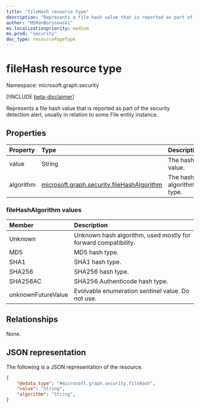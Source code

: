 ```yaml
---
title: "fileHash resource type"
description: "Represents a file hash value that is reported as part of the security detection alert, usually in relation to some File entity instance."
author: "MSRonBorysowski"
ms.localizationpriority: medium
ms.prod: "security"
doc_type: resourcePageType
---
```


# fileHash resource type

Namespace: microsoft.graph.security

[!INCLUDE [beta-disclaimer](../../includes/beta-disclaimer.md)]

Represents a file hash value that is reported as part of the security detection alert, usually in relation to some File entity instance.

## Properties

| Property   | Type                                                                    | Description                             |
|:-----------|:------------------------------------------------------------------------|:----------------------------------------|
| value      | String                                                                  | The hash value. |
| algorithm  | [microsoft.graph.security.fileHashAlgorithm](#filehashalgorithm-values) | The hash algorithm type.                |

### fileHashAlgorithm values

| Member             | Description                                                    |
|:-------------------|:---------------------------------------------------------------|
| Unknown            | Unknown hash algorithm, used mostly for forward compatibility. |
| MD5                | MD5 hash type.                                                 |
| SHA1               | SHA1 hash type.                                                |
| SHA256             | SHA256 hash type.                                              |
| SHA256AC           | SHA256 Authenticode hash type.                                 |
| unknownFutureValue | Evolvable enumeration sentinel value. Do not use.              |


## Relationships

None.

## JSON representation

The following is a JSON representation of the resource.
<!-- {
  "blockType": "resource",
  "@odata.type": "microsoft.graph.security.fileHash"
}
-->
``` json
{
    "@odata.type": "#microsoft.graph.security.fileHash",
    "value": "String",
    "algorithm": "String",
}
```
